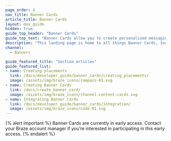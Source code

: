 ```yaml
---
page_order: 4
nav_title: Banner Cards
article_title: Banner Cards
layout: dev_guide
hidden: true
guide_top_header: "Banner Cards"
guide_top_text: "Banner Cards allow you to create personalized messaging for your users all while extending the reach of other channels, such as email or push notifications."
description: "This landing page is home to all things Banner Cards, including articles on how to create Banner Cards, and use cases."
channel:
  - Banners

guide_featured_title: "Section articles"
guide_featured_list:
- name: Creating placements
  link: /docs/developer_guide/banner_cards/creating_placements/
  image: /assets/img/braze_icons/compass-01.svg
- name: Creating Banner Cards
  link: /docs/create_banner_card/
  image: /assets/img/braze_icons/channel-content-cards.svg
- name: Integrating Banner Cards
  link: /docs/developer_guide/banner_cards/integration/
  image: /assets/img/braze_icons/code-01.svg
---
```


{% alert important %}
Banner Cards are currently in early access. Contact your Braze account manager if you’re interested in participating in this early access.
{% endalert %}
